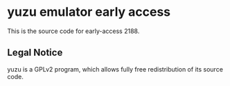 yuzu emulator early access
=============

This is the source code for early-access 2188.

## Legal Notice

yuzu is a GPLv2 program, which allows fully free redistribution of its source code.